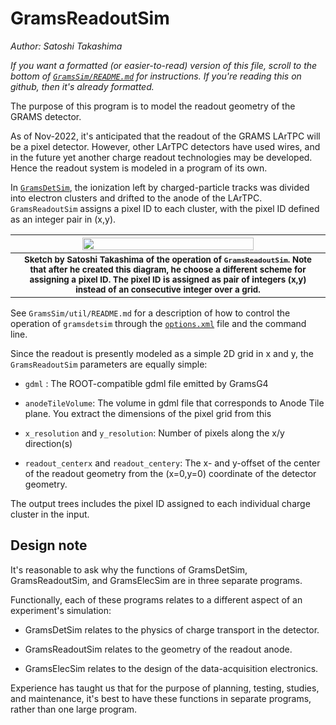 # GramsReadoutSim
*Author: Satoshi Takashima*

_If you want a formatted (or easier-to-read) version of this file, scroll to the bottom of [`GramsSim/README.md`](../README.md) for instructions. If you're reading this on github, then it's already formatted._

The purpose of this program is to model the readout geometry of the GRAMS detector. 

As of Nov-2022, it's anticipated that the readout of the GRAMS LArTPC will be a pixel detector. However, other LArTPC detectors have used wires, and in the future yet another charge readout technologies may be developed. Hence the readout system is modeled in a program of its own. 

In [`GramsDetSim`](../GramsDetSim), the ionization left by charged-particle tracks was divided into electron clusters and drifted to the anode of the LArTPC. `GramsReadoutSim` assigns a pixel ID to each cluster, with the pixel ID defined as an integer pair in (x,y).

| <img src="PixelSketch.png" width="75%" /> |
| :---------------------------------------------: | 
| <small><strong>Sketch by Satoshi Takashima of the operation of `GramsReadoutSim`. Note that after he created this diagram, he choose a different scheme for assigning a pixel ID. The pixel ID is assigned as pair of integers (x,y) instead of an consecutive integer over a grid. </strong></small> |

See `GramsSim/util/README.md` for a description of how to control the
operation of `gramsdetsim` through the [`options.xml`](../options.xml) file and the
command line.

Since the readout is presently modeled as a simple 2D grid in x and y, the `GramsReadoutSim` parameters are equally simple:

- `gdml` : The ROOT-compatible gdml file emitted by GramsG4

- `anodeTileVolume`: The volume in gdml file that corresponds to Anode Tile plane. You extract the dimensions of the pixel grid from this

- `x_resolution` and `y_resolution`: Number of pixels along the x/y direction(s)

- `readout_centerx` and `readout_centery`: The x- and y-offset of the center of the readout geometry from the (x=0,y=0) coordinate of the detector geometry. 

The output trees includes the pixel ID assigned to each individual charge cluster in the input. 

## Design note

It's reasonable to ask why the functions of GramsDetSim,
GramsReadoutSim, and GramsElecSim are in three separate programs.

Functionally, each of these programs relates to a different aspect of
an experiment's simulation:

   - GramsDetSim relates to the physics of charge transport in the detector.

   - GramsReadoutSim relates to the geometry of the readout anode.

   - GramsElecSim relates to the design of the data-acquisition electronics.

Experience has taught us that for the purpose of planning, testing,
studies, and maintenance, it's best to have these functions in
separate programs, rather than one large program.
